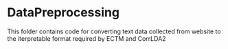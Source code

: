 # DataPreprocessing
This folder contains code for converting text data collected from website to the iterpretable format required by ECTM and CorrLDA2
